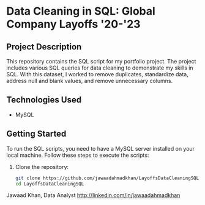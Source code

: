 # Data Cleaning in SQL: Global Company Layoffs '20-'23

## Project Description
This repository contains the SQL script for my portfolio project. The project includes various SQL queries for data cleaning to demonstrate my skills in SQL. With this dataset, I worked to remove duplicates, standardize data, address null and blank values, and remove unnecessary columns.

## Technologies Used
- MySQL

## Getting Started
To run the SQL scripts, you need to have a MySQL server installed on your local machine. Follow these steps to execute the scripts:

1. Clone the repository:
   ```sh
   git clone https://github.com/jawaadahmadkhan/LayoffsDataCleaningSQL.git
   cd LayoffsDataCleaningSQL

Jawaad Khan, Data Analyst
http://linkedin.com/in/jawaadahmadkhan
